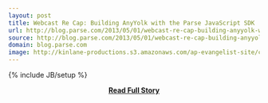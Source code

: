 ```yaml
---
layout: post
title: Webcast Re Cap: Building AnyYolk with the Parse JavaScript SDK
url: http://blog.parse.com/2013/05/01/webcast-re-cap-building-anyyolk-with-the-parse-javascript-sdk/
source: http://blog.parse.com/2013/05/01/webcast-re-cap-building-anyyolk-with-the-parse-javascript-sdk/
domain: blog.parse.com
image: http://kinlane-productions.s3.amazonaws.com/ap-evangelist-site/curated/screenshots/8221_blog_parse_com.png
---
```

{% include JB/setup %}<p></p>
<center><p><a href="http://blog.parse.com/2013/05/01/webcast-re-cap-building-anyyolk-with-the-parse-javascript-sdk/" style='padding:25px; font-sze:18px; font-weight: bold;'>Read Full Story</a></p></center>
